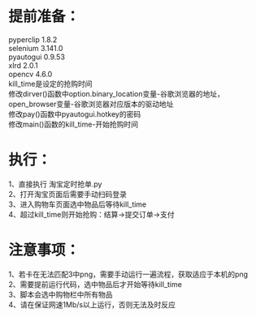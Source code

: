 # 提前准备：
pyperclip 1.8.2  
selenium 3.141.0  
pyautogui 0.9.53  
xlrd 2.0.1  
opencv 4.6.0  
kill_time是设定的抢购时间  
修改dirver()函数中option.binary_location变量-谷歌浏览器的地址，open_browser变量-谷歌浏览器对应版本的驱动地址  
修改pay()函数中pyautogui.hotkey的密码  
修改main()函数的kill_time-开始抢购时间  



# 执行：
1、直接执行 淘宝定时抢单.py  
2、打开淘宝页面后需要手动扫码登录  
3、进入购物车页面选中物品后等待kill_time  
4、超过kill_time则开始抢购：结算→提交订单→支付  

# 注意事项：
1、若卡在无法匹配3中png，需要手动运行一遍流程，获取适应于本机的png  
2、需要提前运行代码，选中物品后才开始等待kill_time  
3、脚本会选中购物栏中所有物品  
4、请在保证网速1Mb/s以上运行，否则无法及时反应

